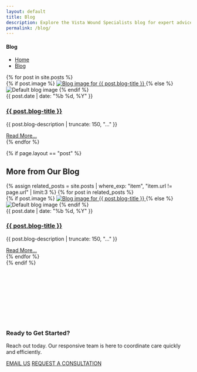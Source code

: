```yaml
---
layout: default
title: Blog
description: Explore the Vista Wound Specialists blog for expert advice, patient resources, and valuable insights on healing complex wounds and navigating at-home care.
permalink: /blog/
---
```


<section
  class="breadcrumbs hero-bg"
  style="
    background-image: url('{{ site.baseurl }}/assets/img/blog-main-page\ -image.png');
    background-size: cover;
    /* background-position: center; */
  "
>
  <div class="container">
    <div class="row">
      <!-- Breadcrumb-Content -->
      <div class="col-lg-6 offset-lg-3 col-12">
        <div class="breadcrumb-content">
          <h4>Blog</h4>
          <ul class="breadcrumb-menu">
            <li>
              <a href="{{ site.baseurl }}/">Home</a
              ><i class="far fa-angle-double-right"></i>
            </li>
            <li><a href="#">Blog</a></li>
          </ul>
        </div>
      </div>
    </div>
  </div>
</section>

<section class="blog-area blog-archive-area">
  <div class="container">
    <div class="row">
      {% for post in site.posts %}
      <div
        class="col-lg-4 col-md-6 col-12 wow fadeInLeft mb-3"
        data-wow-delay="0.2s"
      >
        <!-- Single Blog -->
        <div class="single-blog">
          <div class="s-blog-head">
            <div class="s-blog-img">
              {% if post.image %}
              <a href="{{ site.baseurl }}{{ post.url }}"
                  >
              <img
                src="{{ site.baseurl }}{{ post.image }}"
                alt="Blog image for {{ post.blog-title }}"
              />
              </a>
              {% else %}
              <img
                src="{{ site.baseurl }}/assets/img/default-blog.jpg"
                alt="Default blog image"
              />
              {% endif %}
            </div>
            <div class="top-meta">
              <span>{{ post.date | date: "%b %d, %Y" }}</span>
            </div>
          </div>
          <div class="single-blog-content">
            <div class="single-blog-title">
              <h3>
                <a href="{{ site.baseurl }}{{ post.url }}"
                  >{{ post.blog-title }}</a
                >
              </h3>
              <p>{{ post.blog-description | truncate: 150, "..." }}</p>
            </div>
            <!-- Blog Author -->
            <div class="blog-author">
              <!-- <div class="b-author-left">
                <img src="/assets/img/nurse-blog-first.png" alt="#" />
              </div> -->
              <div class="b-author-content">
                <a href="{{ site.baseurl }}{{ post.url }}" class="about-links"
                  >Read More...</a
                >
              </div>
            </div>
          </div>
        </div>
      </div>
      {% endfor %}
      <!-- End Single Blog -->
    </div>

  </div>
</section>

{% if page.layout == "post" %}

<!-- More Blog Posts Section -->
<section class="blog-area blog-archive-area">
  <div class="container">
    <h2 class="section-title text-center mt-5 mb-3">More from Our Blog</h2>
    <div class="row">
      {% assign related_posts = site.posts | where_exp: "item", "item.url !=
      page.url" | limit:3 %} {% for post in related_posts %}
      <div
        class="col-lg-4 col-md-6 col-12 wow fadeInLeft mb-3"
        data-wow-delay="0.2s"
      >
        <div class="single-blog">
          <div class="s-blog-head">
            <div class="s-blog-img">
              {% if post.image %}
              <a href="{{ site.baseurl }}{{ post.url }}">
              <img
                src="{{ site.baseurl }}{{ post.image }}"
                alt="Blog image for {{ post.blog-title }}"
              />
              </a>
              {% else %}
              <img
                src="{{ site.baseurl }}/assets/img/default-blog.jpg"
                alt="Default blog image"
              />
              {% endif %}
            </div>
            <div class="top-meta">
              <span>{{ post.date | date: "%b %d, %Y" }}</span>
            </div>
          </div>
          <div class="single-blog-content">
            <div class="single-blog-title">
              <h3>
                <a href="{{ site.baseurl }}{{ post.url }}"
                  >{{ post.blog-title  }}</a
                >
              </h3>
              <p>{{ post.blog-description | truncate: 150, "..." }}</p>
            </div>
            <div class="blog-author">
              <div class="b-author-content">
                <a href="{{ site.baseurl }}{{ post.url }}" class="about-links"
                  >Read More...</a
                >
              </div>
            </div>
          </div>
        </div>
      </div>
      {% endfor %}
    </div>
  </div>
</section>
{% endif %}

<section
  class="news-letter-area newsletter-bg"
  style="background-image: url('{{ site.baseurl }}/assets/img/ready-to-started.png'); padding: 150px 0; background-size: cover; background-position: center; background-repeat: no-repeat;"
>
  <div class="container">
    <div class="row align-items-center">
      <div class="col-lg-6 col-12 wow fadeInLeft" data-wow-delay="0.1s">
        <div class="news-letter-content">
          <h3>Ready to Get Started?</h3>
          <p>
            Reach out today. Our responsive team is here to coordinate care
            quickly and efficiently.
          </p>
        </div>
      </div>
      <div class="col-lg-6 col-12 wow fadeInRight" data-wow-delay="0.2s">
        <div
          class="hero-button d-flex gap-3 justify-content-lg-end justify-content-center mt-3 mt-lg-0"
        >
          <a href="mailto:contact@vistawound.com" class="theme-btn">EMAIL US</a>
          <a href="{{ site.baseurl }}/contact-us/" class="theme-btn"
            >REQUEST A CONSULTATION</a
          >
        </div>
      </div>
    </div>
  </div>
</section>
